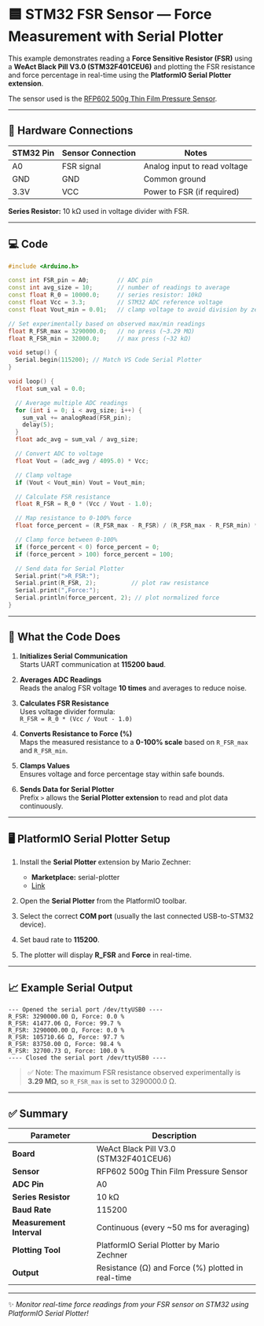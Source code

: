 # 🟦 STM32 FSR Sensor — Force Measurement with Serial Plotter

This example demonstrates reading a **Force Sensitive Resistor (FSR)** using a **WeAct Black Pill V3.0 (STM32F401CEU6)** and plotting the FSR resistance and force percentage in real-time using the **PlatformIO Serial Plotter extension**.

The sensor used is the [RFP602 500g Thin Film Pressure Sensor](https://tronic.lk/product/rfp602-500g-thin-film-pressure-sensor).

---

## 🔧 Hardware Connections

| STM32 Pin | Sensor Connection | Notes |
|------------|-----------------|-------|
| A0         | FSR signal       | Analog input to read voltage |
| GND        | GND              | Common ground |
| 3.3V       | VCC              | Power to FSR (if required) |

**Series Resistor:** 10 kΩ used in voltage divider with FSR.

---

## 💻 Code

```cpp
#include <Arduino.h>

const int FSR_pin = A0;        // ADC pin
const int avg_size = 10;       // number of readings to average
const float R_0 = 10000.0;     // series resistor: 10kΩ
const float Vcc = 3.3;         // STM32 ADC reference voltage
const float Vout_min = 0.01;   // clamp voltage to avoid division by zero

// Set experimentally based on observed max/min readings
float R_FSR_max = 3290000.0;   // no press (~3.29 MΩ)
float R_FSR_min = 32000.0;     // max press (~32 kΩ)

void setup() {
  Serial.begin(115200); // Match VS Code Serial Plotter
}

void loop() {
  float sum_val = 0.0;

  // Average multiple ADC readings
  for (int i = 0; i < avg_size; i++) {
    sum_val += analogRead(FSR_pin);
    delay(5);
  }
  float adc_avg = sum_val / avg_size;

  // Convert ADC to voltage
  float Vout = (adc_avg / 4095.0) * Vcc;

  // Clamp voltage
  if (Vout < Vout_min) Vout = Vout_min;

  // Calculate FSR resistance
  float R_FSR = R_0 * (Vcc / Vout - 1.0);

  // Map resistance to 0-100% force
  float force_percent = (R_FSR_max - R_FSR) / (R_FSR_max - R_FSR_min) * 100.0;

  // Clamp force between 0-100%
  if (force_percent < 0) force_percent = 0;
  if (force_percent > 100) force_percent = 100;

  // Send data for Serial Plotter
  Serial.print(">R_FSR:");
  Serial.print(R_FSR, 2);          // plot raw resistance
  Serial.print(",Force:");
  Serial.println(force_percent, 2); // plot normalized force
}
```

---

## 🧠 What the Code Does

1. **Initializes Serial Communication**  
   Starts UART communication at **115200 baud**.

2. **Averages ADC Readings**  
   Reads the analog FSR voltage **10 times** and averages to reduce noise.

3. **Calculates FSR Resistance**  
   Uses voltage divider formula:  
   `R_FSR = R_0 * (Vcc / Vout - 1.0)`

4. **Converts Resistance to Force (%)**  
   Maps the measured resistance to a **0-100% scale** based on `R_FSR_max` and `R_FSR_min`.

5. **Clamps Values**  
   Ensures voltage and force percentage stay within safe bounds.

6. **Sends Data for Serial Plotter**  
   Prefix `>` allows the **Serial Plotter extension** to read and plot data continuously.

---

## 🖥️ PlatformIO Serial Plotter Setup

1. Install the **Serial Plotter** extension by Mario Zechner:  
   - **Marketplace:** serial-plotter  
   - [Link](https://marketplace.visualstudio.com/items?itemName=mariozechner.serial-plotter)

2. Open the **Serial Plotter** from the PlatformIO toolbar.
3. Select the correct **COM port** (usually the last connected USB-to-STM32 device).
4. Set baud rate to **115200**.
5. The plotter will display **R_FSR** and **Force** in real-time.

---

## 📈 Example Serial Output

```
--- Opened the serial port /dev/ttyUSB0 ----
R_FSR: 3290000.00 Ω, Force: 0.0 %
R_FSR: 41477.06 Ω, Force: 99.7 %
R_FSR: 3290000.00 Ω, Force: 0.0 %
R_FSR: 105710.66 Ω, Force: 97.7 %
R_FSR: 83750.00 Ω, Force: 98.4 %
R_FSR: 32700.73 Ω, Force: 100.0 %
---- Closed the serial port /dev/ttyUSB0 ----
```

> ✅ Note: The maximum FSR resistance observed experimentally is **3.29 MΩ**, so `R_FSR_max` is set to 3290000.0 Ω.

---

## ✅ Summary

| Parameter | Description |
|-----------|-------------|
| **Board** | WeAct Black Pill V3.0 (STM32F401CEU6) |
| **Sensor** | RFP602 500g Thin Film Pressure Sensor |
| **ADC Pin** | A0 |
| **Series Resistor** | 10 kΩ |
| **Baud Rate** | 115200 |
| **Measurement Interval** | Continuous (every ~50 ms for averaging) |
| **Plotting Tool** | PlatformIO Serial Plotter by Mario Zechner |
| **Output** | Resistance (Ω) and Force (%) plotted in real-time |

---

✨ _Monitor real-time force readings from your FSR sensor on STM32 using PlatformIO Serial Plotter!_